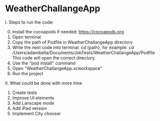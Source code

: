 # WeatherChallangeApp

I. Steps to run the code:

0. Install the cocoapods if needed: https://cocoapods.org
1. Open terminal
2. Copy the path of Podfile in WeatherChallangeApp directory
3. Write the next code into terminal:
   cd {path}, for example: cd /Users/adambella/Documents/JobTests/WeatherChallangeApp/Podfile
   This code will open the correct directory.
4. Use the "pod install" command
5. Open "WeatherChallangeApp.xcworkspace"
6. Run the project

II. What could be done with more time

1. Create tests
2. Improve UI elements
3. Add Lanscape mode
4. Add iPad version
5. Implement City chooser
